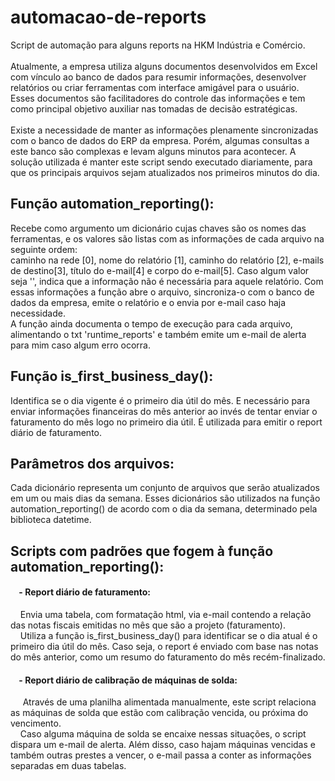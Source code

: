 # automacao-de-reports
Script de automação para alguns reports na HKM Indústria e Comércio.<br><br>
Atualmente, a empresa utiliza alguns documentos desenvolvidos em Excel com vínculo ao banco de dados para resumir informações, desenvolver relatórios ou criar ferramentas com interface amigável para o usuário. Esses documentos são facilitadores do controle das informações e tem como principal objetivo auxiliar nas tomadas de decisão estratégicas.<br><br>
Existe a necessidade de manter as informações plenamente sincronizadas com o banco de dados do ERP da empresa. Porém, algumas consultas a este banco são complexas e levam alguns minutos para acontecer. A solução utilizada é manter este script sendo executado diariamente, para que os principais arquivos sejam atualizados nos primeiros minutos do dia.

## Função automation_reporting():
Recebe como argumento um dicionário cujas chaves são os nomes das ferramentas, e os valores são listas com as informações de cada arquivo na seguinte ordem:<br>
caminho na rede [0], nome do relatório [1], caminho do relatório [2], e-mails de destino[3], título do e-mail[4] e corpo do e-mail[5]. Caso algum valor seja '', indica que a informação não é necessária para aquele relatório. Com essas informações a função abre o arquivo, sincroniza-o com o banco de dados da empresa, emite o relatório e o envia por e-mail caso haja necessidade.<br>
A função ainda documenta o tempo de execução para cada arquivo, alimentando o txt 'runtime_reports' e também emite um e-mail de alerta para mim caso algum erro ocorra.

## Função is_first_business_day():
Identifica se o dia vigente é o primeiro dia útil do mês. E necessário para enviar informações financeiras do mês anterior ao invés de tentar enviar o faturamento do mês logo no primeiro dia útil. É utilizada para emitir o report diário de faturamento.

## Parâmetros dos arquivos:
Cada dicionário representa um conjunto de arquivos que serão atualizados em um ou mais dias da semana. Esses dicionários são utilizados na função automation_reporting() de acordo com o dia da semana, determinado pela biblioteca datetime.

## Scripts com padrões que fogem à função automation_reporting():
#### &nbsp;&nbsp;&nbsp;&nbsp;- Report diário de faturamento:
&nbsp;&nbsp;&nbsp;&nbsp;Envia uma tabela, com formatação html, via e-mail contendo a relação das notas fiscais emitidas no mês que são a projeto (faturamento).<br>
&nbsp;&nbsp;&nbsp;&nbsp;Utiliza a função is_first_business_day() para identificar se o dia atual é o primeiro dia útil do mês. Caso seja, o report é enviado com base nas notas do mês anterior, como um resumo do faturamento do mês recém-finalizado.

#### &nbsp;&nbsp;&nbsp;&nbsp;- Report diário de calibração de máquinas de solda:
&nbsp;&nbsp;&nbsp;&nbsp; Através de uma planilha alimentada manualmente, este script relaciona as máquinas de solda que estão com calibração vencida, ou próxima do vencimento.<br>
&nbsp;&nbsp;&nbsp;&nbsp;Caso alguma máquina de solda se encaixe nessas situações, o script dispara um e-mail de alerta. Além disso, caso hajam máquinas vencidas e também outras prestes a vencer, o e-mail passa a conter as informações separadas em duas tabelas.
